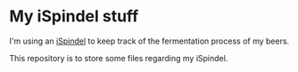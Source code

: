 # My iSpindel stuff

I'm using an [iSpindel](https://www.ispindel.de/) to keep track of the
fermentation process of my beers.

This repository is to store some files regarding my iSpindel.
